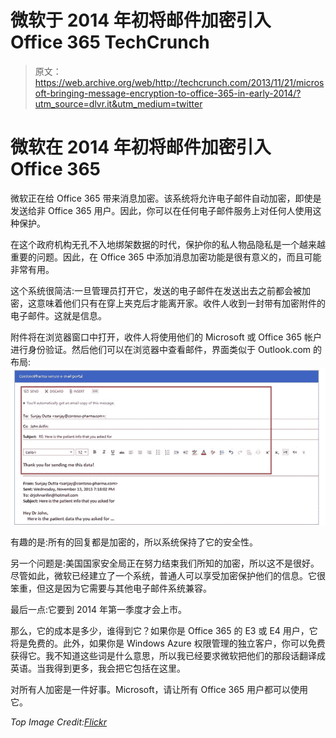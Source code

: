 # 微软于 2014 年初将邮件加密引入 Office 365 TechCrunch

> 原文：<https://web.archive.org/web/http://techcrunch.com/2013/11/21/microsoft-bringing-message-encryption-to-office-365-in-early-2014/?utm_source=dlvr.it&utm_medium=twitter>

# 微软在 2014 年初将邮件加密引入 Office 365

微软正在给 Office 365 带来消息加密。该系统将允许电子邮件自动加密，即使是发送给非 Office 365 用户。因此，你可以在任何电子邮件服务上对任何人使用这种保护。

在这个政府机构无孔不入地绑架数据的时代，保护你的私人物品隐私是一个越来越重要的问题。因此，在 Office 365 中添加消息加密功能是很有意义的，而且可能非常有用。

这个系统很简洁:一旦管理员打开它，发送的电子邮件在发送出去之前都会被加密，这意味着他们只有在穿上夹克后才能离开家。收件人收到一封带有加密附件的电子邮件。这就是信息。

附件将在浏览器窗口中打开，收件人将使用他们的 Microsoft 或 Office 365 帐户进行身份验证。然后他们可以在浏览器中查看邮件，界面类似于 Outlook.com 的布局: [![2013-11-21_10h24_55](img/d0d6cd8d6472e169ccb8de366199516a.png)](https://web.archive.org/web/20230209131544/https://techcrunch.com/wp-content/uploads/2013/11/2013-11-21_10h24_55.jpg)

有趣的是:所有的回复都是加密的，所以系统保持了它的安全性。

另一个问题是:美国国家安全局正在努力结束我们所知的加密，所以这不是很好。尽管如此，微软已经建立了一个系统，普通人可以享受加密保护他们的信息。它很笨重，但这是因为它需要与其他电子邮件系统兼容。

最后一点:它要到 2014 年第一季度才会上市。

那么，它的成本是多少，谁得到它？如果你是 Office 365 的 E3 或 E4 用户，它将是免费的。此外，如果你是 Windows Azure 权限管理的独立客户，你可以免费获得它。我不知道这些词是什么意思，所以我已经要求微软把他们的那段话翻译成英语。当我得到更多，我会把它包括在这里。

对所有人加密是一件好事。Microsoft，请让所有 Office 365 用户都可以使用它。

*Top Image Credit:[Flickr](https://web.archive.org/web/20230209131544/http://www.flickr.com/photos/vestman/)*